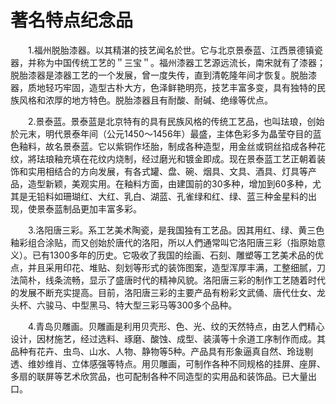 # 著名特点纪念品  

&emsp;&emsp;1.福州脱胎漆器。以其精湛的技艺闻名於世。它与北京景泰蓝、江西景德镇瓷器，并称为中国传统工艺的＂三宝＂。福州漆器工艺源远流长，南宋就有了漆器；脱胎漆器是漆器工艺的一个发展，曾一度失传，直到清乾隆年间才恢复。脱胎漆器，质地轻巧牢固，造型古朴大方，色泽鲜艳明亮，技艺丰富多变，具有独特的民族风格和浓厚的地方特色。脱胎漆器且有耐酸、耐碱、绝缘等优点。  

&emsp;&emsp;2.景泰蓝。景泰蓝是北京特有的具有民族风格的传统工艺品，也叫珐琅，创始於元末，明代景泰年间（公元1450～1456年）最盛，主体色彩多为晶莹夺目的蓝色釉料，故名景泰蓝。它以紫铜作坯胎，制成各种造型，用金丝或铜丝掐成各种花纹，將珐琅釉充填在花纹内烧制，经过磨光和镀金即成。现在景泰蓝工艺正朝着装饰和实用相结合的方向发展，有各式罐、盘、碗、烟具、文具、酒具、灯具等产品，造型新颖，美观实用。在釉料方面，由建国前的30多种，增加到60多种，尤其是无铅料如珊瑚红、大红、乳白、湖蓝、孔雀绿和红、绿、蓝三种金星料的出现，使景泰蓝制品更加丰富多彩。  

&emsp;&emsp;3.洛阳唐三彩。系工艺美术陶瓷，是我国独有工艺品。因其用红、绿、黄三色釉彩组合涂贴，而又创始於唐代的洛阳，所以人們通常叫它洛阳唐三彩（指原始意义）。已有1300多年的历史。它吸收了我国的绘画、石刻、雕塑等工艺美术品的优点，并且采用印花、堆贴、刻划等形式的装饰图案，造型浑厚丰满，工整细腻，刀法简朴，线条流畅，显示了盛唐时代的精神风貌。洛阳唐三彩的制作工艺随着时代的发展不断充实提高。目前，洛阳唐三彩的主要产品有粉彩文武俑、唐代仕女、龙头杯、六骏马、中型黑马、特大型三彩马等300多个品种。  

&emsp;&emsp;4.青岛贝雕画。贝雕画是利用贝壳形、色、光、纹的天然特点，由艺人們精心设计，因材施艺，经过选料、琢磨、酸蚀、成型、装潢等十余道工序制作而成。其品种有花卉、虫鸟、山水、人物、静物等5种。产品具有形象逼真自然、玲珑剔透、维妙维肖、立体感强等特点。用贝雕画，可制作各种不同规格的挂屏、座屏、多扇的联屏等艺术欣赏品，也可配制各种不同造型的实用品和装饰品。已大量出口。  